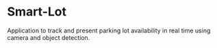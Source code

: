 # Smart-Lot
Application to track and present parking lot availability in real time using camera and object detection. 
